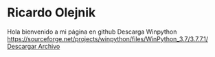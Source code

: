 # Ricardo Olejnik
Hola bienvenido a mi página en github
Descarga Winpython
https://sourceforge.net/projects/winpython/files/WinPython_3.7/3.7.7.1/
<a href="../pdfs/reporte2-05-10.pdf" download="Reporte2Mayo2010">
Descargar Archivo
</a>
